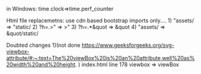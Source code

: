 in Windows:
    time.clock=>time.perf_counter


Html file replacemetns:
    use cdn based bootstrap imports only....
    1) "assets/     =>        "static/
    2) \?h=.>"         =>    >"
    3) \?h=.*&quot    =>   &quot
    4) &quot;assets/   =>   &quot/static/



Doubted changes 
    1)(not done https://www.geeksforgeeks.org/svg-viewbox-attribute/#:~:text=The%20viewBox%20is%20an%20attribute,well%20as%20width%20and%20height. ) index.html       line 178    viewbox =>  viewBox